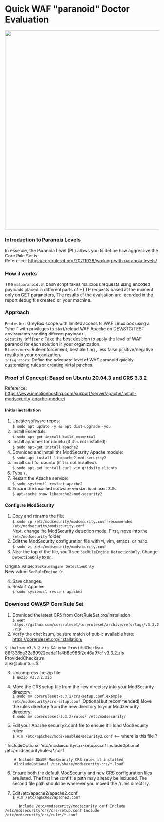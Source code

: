 # Quick WAF "paranoid" Doctor Evaluation 

<img src="https://user-images.githubusercontent.com/3140111/142721218-469e835e-cb27-4f17-913a-7aeb0665f905.png" width="650" height="650">

### Introduction to Paranoia Levels 

In essence, the Paranoia Level (PL) allows you to define how aggressive the Core Rule Set is. </br>
Reference: https://coreruleset.org/20211028/working-with-paranoia-levels/

### How it works 

The `wafparanoid.sh` bash script takes malicious requests using encoded payloads placed in different parts of HTTP requests based at the moment only on GET parameters, The results of the evaluation are recorded in the report debug file created on your machine. 

### Approach

`Pentester`: GreyBox scope with limited access to WAF Linux box using a "shell" with privileges to start/reload WAF Apache on DEV/STG/TEST enviroments sending diferent payloads.</br>
`Secutity Officers`: Take the best desicion to apply the level of WAF paranoid for each solution in your organization. </br>
`Blueteamers`: Rule enforcement, best alerting , less false positive/negative results in your organization. </br>
`Integrators`: Define the adequate level of WAF paranoid quickly customizing rules or creating virtal patches. </br>

### Proof of Concept: Based on Ubuntu 20.04.3 and CRS 3.3.2 
Reference: https://www.inmotionhosting.com/support/server/apache/install-modsecurity-apache-module/ </br>

#### Initial installation 
1. Update software repos: </br>
`$ sudo apt update -y && apt dist-upgrade -you`
2. Install Essentials: </br>
`$ sudo apt-get install build-essential`
3. Install apache2 for ubuntu (if it is not installed): </br>
`$ sudo apt-get install apache2`
4. Download and install the ModSecurity Apache module: </br>
`$ sudo apt install libapache2-mod-security2`
5. Install curl for ubuntu (if it is not installed): </br>
`$ sudo apt-get install curl vim gridsite-clients`
6. Type `Y`.
7. Restart the Apache service: </br>
`$ sudo systemctl restart apache2`
8. Ensure the installed software version is at least 2.9: </br>
`$ apt-cache show libapache2-mod-security2 `

#### Configure ModSecurity 

1. Copy and rename the file: </br>
`$ sudo cp /etc/modsecurity/modsecurity.conf-recommended /etc/modsecurity/modsecurity.conf` </br>
Next, change the ModSecurity detection mode. First, move into the `/etc/modsecurity` folder: </br>
2. Edit the ModSecurity configuration file with vi, vim, emacs, or nano. </br>
`$ sudo vi /etc/modsecurity/modsecurity.conf`
3. Near the top of the file, you’ll see `SecRuleEngine DetectionOnly`. Change `DetectionOnly` to `On`. </br>

  Original value: `SecRuleEngine DetectionOnly` </br>
  New value: `SecRuleEngine On` </br>

4. Save changes. </br>
5. Restart Apache: </br>
`$ sudo systemctl restart apache2`

### Download OWASP Core Rule Set 
1. Download the latest CRS from CoreRuleSet.org/installation </br>
`$ wget https://github.com/coreruleset/coreruleset/archive/refs/tags/v3.3.2.zip`
2. Verify the checksum, be sure match of public available here: https://coreruleset.org/installation/

`$ sha1sum v3.3.2.zip && echo ProvidedChecksum` </br>
88f336ba32a89922cade11a4b8e986f2e46a97cf  v3.3.2.zip</br>
ProvidedChecksum</br>
alex@ubuntu:~$ `</br>

3. Uncompress the zip file. </br>
`$ unzip v3.3.2.zip`

4. Move the CRS setup file from the new directory into your ModSecurity directory:  </br>
`$ sudo mv coreruleset-3.3.2/crs-setup.conf.example /etc/modsecurity/crs-setup.conf`
  (Optional but recommended) Move the rules directory from the new directory to your ModSecurity directory:  </br>
`$ sudo mv coreruleset-3.3.2/rules/ /etc/modsecurity/`

5. Edit your Apache security2.conf file to ensure it’ll load ModSecurity rules:  </br>
`$ vim /etc/apache2/mods-enabled/security2.conf` <-- where is this file ? 

`       IncludeOptional /etc/modsecurity/crs-setup.conf
        IncludeOptional /etc/modsecurity/rules/*.conf

        # Include OWASP ModSecurity CRS rules if installed
        #IncludeOptional /usr/share/modsecurity-crs/*.load`

6. Ensure both the default ModSecurity and new CRS configuration files are listed. The first line conf file path may already be included. 
The second file path should be wherever you moved the /rules directory.  </br>

7. Edit /etc/apache2/apache2.conf  </br>
`$ vim /etc/apache2/apache2.conf`

`       Include /etc/modsecurity/modsecurity.conf
        Include /etc/modsecurity/crs/crs-setup.conf
        Include /etc/modsecurity/crs/rules/*.conf `
